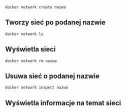 ```
docker network create nazwa
```
## Tworzy sieć po podanej nazwie
```
docker network ls
```
## Wyświetla sieci
```
docker network rm nazwa
```
## Usuwa sieć o podanej nazwie
```
docker network inspect nazwa
```
## Wyświetla informacje na temat sieci